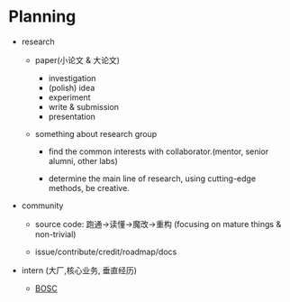 # Planning

- research 
	- paper(小论文 & 大论文)
		- investigation
		- (polish) idea 
		- experiment
		- write & submission
		- presentation         
		
	- something about research group
		- find the common interests with collaborator.(mentor, senior alumni, other labs)
		
		- determine the main line of research, using cutting-edge methods, be creative.
		
			
	
- community
	- source code: 跑通->读懂->魔改->重构 (focusing on mature things & non-trivial)
	
	- issue/contribute/credit/roadmap/docs
	
		
	
- intern (大厂,核心业务, 垂直经历)
	- [BOSC](https://shinezyy.github.io/ArchShineZ/post/recruit-dsa/)
	
		